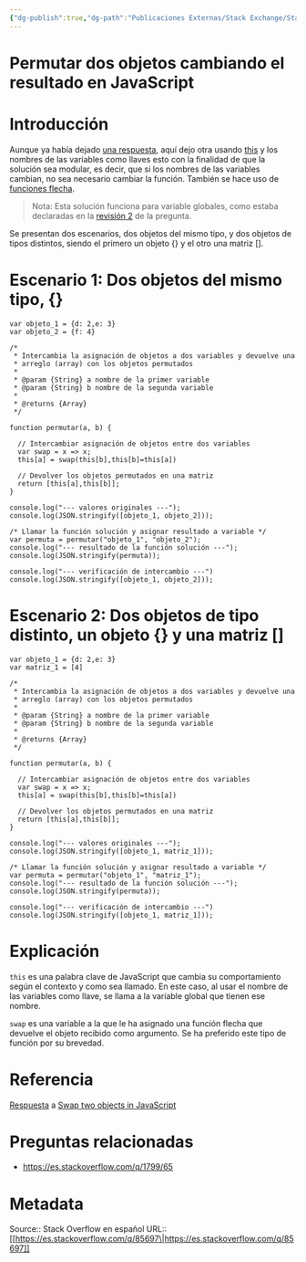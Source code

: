 ```yaml
---
{"dg-publish":true,"dg-path":"Publicaciones Externas/Stack Exchange/Stack Overflow en español/es.stackoverflow.com-85697.md","permalink":"/publicaciones-externas/stack-exchange/stack-overflow-en-espanol/es-stackoverflow-com-85697/","title":"Permutar dos objetos cambiando el resultado en JavaScript","hide":true,"noteIcon":"default","created":"2024-04-03T12:49:10.354-06:00","updated":"2024-04-05T16:43:51.760-06:00"}
---
```


# Permutar dos objetos cambiando el resultado en JavaScript

# Introducción
Aunque ya había dejado [una respuesta][1], aquí dejo otra usando [this][2] y los nombres de las variables como llaves esto con la finalidad de que la solución sea modular, es decir, que si los nombres de las variables cambian, no sea necesario cambiar la función. También se hace uso de [funciones flecha][3].

> Nota: Esta solución funciona para variable globales, como estaba declaradas en la [revisión 2][4] de la pregunta.

Se presentan dos escenarios, dos objetos del mismo tipo, y dos objetos de tipos distintos, siendo el primero un objeto {} y el otro una matriz [].

# Escenario 1: Dos objetos del mismo tipo, {}

<!-- begin snippet: js hide: false console: true babel: false -->

<!-- language: lang-js -->

    var objeto_1 = {d: 2,e: 3}
    var objeto_2 = {f: 4}

    /*
     * Intercambia la asignación de objetos a dos variables y devuelve una 
     * arreglo (array) con los objetos permutados
     *
     * @param {String} a nombre de la primer variable
     * @param {String} b nombre de la segunda variable
     *
     * @returns {Array}    
     */

    function permutar(a, b) {

      // Intercambiar asignación de objetos entre dos variables
      var swap = x => x;
      this[a] = swap(this[b],this[b]=this[a])

      // Devolver los objetos permutados en una matriz
      return [this[a],this[b]];
    }

    console.log("--- valores originales ---");
    console.log(JSON.stringify([objeto_1, objeto_2]));

    /* Llamar la función solución y asignar resultado a variable */
    var permuta = permutar("objeto_1", "objeto_2");
    console.log("--- resultado de la función solución ---");
    console.log(JSON.stringify(permuta));

    console.log("--- verificación de intercambio ---")
    console.log(JSON.stringify([objeto_1, objeto_2]));



<!-- end snippet -->

# Escenario 2: Dos objetos de tipo distinto, un objeto {} y una matriz []

<!-- begin snippet: js hide: false console: true babel: false -->

<!-- language: lang-js -->

    var objeto_1 = {d: 2,e: 3}
    var matriz_1 = [4]

    /*
     * Intercambia la asignación de objetos a dos variables y devuelve una 
     * arreglo (array) con los objetos permutados
     *
     * @param {String} a nombre de la primer variable
     * @param {String} b nombre de la segunda variable
     *
     * @returns {Array}    
     */

    function permutar(a, b) {

      // Intercambiar asignación de objetos entre dos variables
      var swap = x => x;
      this[a] = swap(this[b],this[b]=this[a])

      // Devolver los objetos permutados en una matriz
      return [this[a],this[b]];
    }

    console.log("--- valores originales ---");
    console.log(JSON.stringify([objeto_1, matriz_1]));

    /* Llamar la función solución y asignar resultado a variable */
    var permuta = permutar("objeto_1", "matriz_1");
    console.log("--- resultado de la función solución ---");
    console.log(JSON.stringify(permuta));

    console.log("--- verificación de intercambio ---")
    console.log(JSON.stringify([objeto_1, matriz_1]));

<!-- end snippet -->

# Explicación

`this` es una palabra clave de JavaScript que cambia su comportamiento según el contexto y como sea llamado. En este caso, al usar el nombre de las variables como llave, se llama a la variable global que tienen ese nombre.

`swap` es una variable a la que le ha asignado una función flecha que devuelve el objeto recibido como argumento. Se ha preferido este tipo de función por su brevedad.

# Referencia

[Respuesta][5] a [Swap two objects in JavaScript][6]

# Preguntas relacionadas

- https://es.stackoverflow.com/q/1799/65


  [1]: https://es.stackoverflow.com/a/84617/65
  [2]: https://developer.mozilla.org/es/docs/Web/JavaScript/Referencia/Operadores/this
  [3]: https://developer.mozilla.org/es/docs/Web/JavaScript/Referencia/Funciones/Arrow_functions
  [4]: https://es.stackoverflow.com/revisions/84600/2
  [5]: https://stackoverflow.com/a/20601481/1595451
  [6]: https://stackoverflow.com/q/16151682/1595451

# Metadata
Source:: Stack Overflow en español
URL:: [[https://es.stackoverflow.com/q/85697\|https://es.stackoverflow.com/q/85697]]

